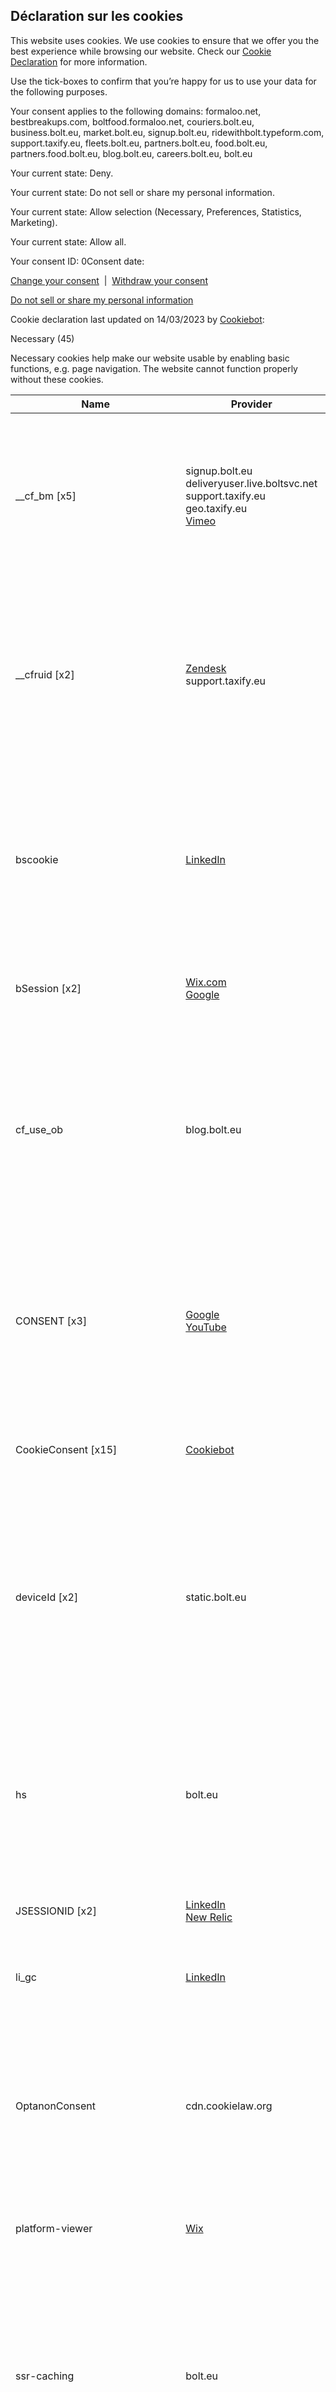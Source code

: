 Déclaration sur les cookies
---------------------------

This website uses cookies. We use cookies to ensure that we offer you the best experience while browsing our website. Check our [Cookie Declaration](https://bolt.eu/en/cookie-declaration/) for more information.

Use the tick-boxes to confirm that you’re happy for us to use your data for the following purposes.

Your consent applies to the following domains: formaloo.net, bestbreakups.com, boltfood.formaloo.net, couriers.bolt.eu, business.bolt.eu, market.bolt.eu, signup.bolt.eu, ridewithbolt.typeform.com, support.taxify.eu, fleets.bolt.eu, partners.bolt.eu, food.bolt.eu, partners.food.bolt.eu, blog.bolt.eu, careers.bolt.eu, bolt.eu

Your current state: Deny. 

Your current state: Do not sell or share my personal information. 

Your current state: Allow selection (Necessary, Preferences, Statistics, Marketing). 

Your current state: Allow all. 

Your consent ID: 0Consent date:

[Change your consent](#)  |  [Withdraw your consent](#)

[Do not sell or share my personal information](#)

  

Cookie declaration last updated on 14/03/2023 by [Cookiebot](https://www.cookiebot.com/ "Cookiebot"):

Necessary (45)

Necessary cookies help make our website usable by enabling basic functions, e.g. page navigation. The website cannot function properly without these cookies.

    
| Name | Provider | Purpose | Expiry | Type |
| --- | --- | --- | --- | --- |
| \_\_cf\_bm \[x5\] | signup.bolt.eu  <br>deliveryuser.live.boltsvc.net  <br>support.taxify.eu  <br>geo.taxify.eu  <br>[Vimeo](https://vimeo.com/features/video-privacy "Vimeo's privacy policy") | This cookie is used to distinguish between humans and bots. This is beneficial for the website, in order to make valid reports on the use of their website. | 1 day | HTTP Cookie |
| \_\_cfruid \[x2\] | [Zendesk](https://www.zendesk.com/company/customers-partners/privacy-policy/ "Zendesk's privacy policy")  <br>support.taxify.eu | This cookie is a part of the services provided by Cloudflare - Including load-balancing, deliverance of website content and serving DNS connection for website operators. | Session | HTTP Cookie |
| bscookie | [LinkedIn](https://www.linkedin.com/legal/privacy-policy "LinkedIn's privacy policy") | This cookie is used to identify the visitor through an application. This allows the visitor to login to a website through their LinkedIn application for example. | 1 year | HTTP Cookie |
| bSession \[x2\] | [Wix.com](http://parastorage.com/ "Wix.com's privacy policy")  <br>[Google](https://policies.google.com/privacy "Google's privacy policy") | Necessary for measuring and reporting of website performance. | 1 day | HTTP Cookie |
| cf\_use\_ob | blog.bolt.eu | Used to detect if the website is inaccessible, in case of maintenance of content updates - The cookie allows the website to present the visitor with a notice on the issue in question. | 1 day | HTTP Cookie |
| CONSENT \[x3\] | [Google](https://policies.google.com/privacy "Google's privacy policy")  <br>[YouTube](https://policies.google.com/privacy "YouTube's privacy policy") | Used to detect if the visitor has accepted the marketing category in the cookie banner. This cookie is necessary for GDPR-compliance of the website. | 2 years | HTTP Cookie |
| CookieConsent \[x15\] | [Cookiebot](https://www.cookiebot.com/goto/privacy-policy/ "Cookiebot's privacy policy") | Stores the user's cookie consent state for the current domain | 13428 days | HTTP Cookie |
| deviceId \[x2\] | static.bolt.eu | Identifies the logged in user. A unique session ID is linked to the user so that he/she is identified while navigating the website. The user is logged out when the cookie expires. | Persistent | HTML Local Storage |
| hs  | bolt.eu | Ensures visitor browsing-security by preventing cross-site request forgery. This cookie is essential for the security of the website and visitor. | Session | HTTP Cookie |
| JSESSIONID \[x2\] | [LinkedIn](https://www.linkedin.com/legal/privacy-policy "LinkedIn's privacy policy")  <br>[New Relic](https://newrelic.com/termsandconditions/services-notices "New Relic's privacy policy") | Preserves users states across page requests. | Session | HTTP Cookie |
| li\_gc | [LinkedIn](https://www.linkedin.com/legal/privacy-policy "LinkedIn's privacy policy") | Stores the user's cookie consent state for the current domain | 180 days | HTTP Cookie |
| OptanonConsent | cdn.cookielaw.org | Determines whether the visitor has accepted the cookie consent box. This ensures that the cookie consent box will not be presented again upon re-entry. | 1 year | HTTP Cookie |
| platform-viewer | [Wix](https://www.wix.com/about/privacy "Wix's privacy policy") | Preserves the visitor's session state across page requests. | Session | Pixel Tracker |
| ssr-caching | bolt.eu | This cookie is necessary for the cache function. A cache is used by the website to optimize the response time between the visitor and the website. The cache is usually stored on the visitor’s browser. | 1 day | HTTP Cookie |
| svSession | bolt.eu | This cookie is necessary for the login function on the website. | 400 days | HTTP Cookie |
| taxifyDriverPortal\_uuid | partners.bolt.eu | Pending | Persistent | HTML Local Storage |
| taxifyDriverPortal\_visitorId | partners.bolt.eu | Pending | Persistent | HTML Local Storage |
| taxifyFleetOwnerPortal\_username | fleets.bolt.eu | Pending | Persistent | HTML Local Storage |
| test\_cookie | [Google](https://policies.google.com/privacy "Google's privacy policy") | Used to check if the user's browser supports cookies. | 1 day | HTTP Cookie |
| XSRF-TOKEN | bolt.eu | Ensures visitor browsing-security by preventing cross-site request forgery. This cookie is essential for the security of the website and visitor. | Session | HTTP Cookie |
| ZD-suid | [Zendesk](https://www.zendesk.com/company/customers-partners/privacy-policy/ "Zendesk's privacy policy") | Unique id that identifies the user's session. | Persistent | HTML Local Storage |

Preferences (12)

Preference cookies enable our website to remember information that changes the way it behaves or looks, e.g. your preferred language or the region that you’re in.

    
| Name | Provider | Purpose | Expiry | Type |
| --- | --- | --- | --- | --- |
| @@scroll# | bolt.eu | Pending | Session | HTML Local Storage |
| \_bolt\_blog\_language | blog.bolt.eu | Pending | 1 day | HTTP Cookie |
| boltcityname | bolt.eu | Used internally to avoid sending duplicate requests in order to detect user's location once it's set | 1 day | HTTP Cookie |
| boltcountrycode | bolt.eu | Used internally to avoid sending duplicate requests in order to detect user's location once it's set | 1 day | HTTP Cookie |
| CookieConsentBulkSetting-# | [Cookiebot](https://www.cookiebot.com/goto/privacy-policy/ "Cookiebot's privacy policy") | Enables cookie consent across multiple websites | Persistent | HTML Local Storage |
| iso\_code | static.tildacdn.com | Used by tilda for identification of the User without taking additional measures. | Persistent | HTML Local Storage |
| lang | [LinkedIn](https://www.linkedin.com/legal/privacy-policy "LinkedIn's privacy policy") | Necessary for maintaining language-settings across subpages on the website. | Session | HTTP Cookie |
| li\_alerts | [LinkedIn](https://www.linkedin.com/legal/privacy-policy "LinkedIn's privacy policy") | Used to determine when and where certain pop-ups on the website should be presented for the user and remember whether the user has closed these, to keep them from showing multiple times. | 1 year | HTTP Cookie |
| lidc | [LinkedIn](https://www.linkedin.com/legal/privacy-policy "LinkedIn's privacy policy") | Registers which server-cluster is serving the visitor. This is used in context with load balancing, in order to optimize user experience. | 1 day | HTTP Cookie |
| taxifyDriverPortal\_locale | partners.bolt.eu | Pending | Persistent | HTML Local Storage |
| taxifyFleetOwnerPortal\_locale | fleets.bolt.eu | Pending | Persistent | HTML Local Storage |
| ZD-store | [Zendesk](https://www.zendesk.com/company/customers-partners/privacy-policy/ "Zendesk's privacy policy") | Registers whether the self-service-assistant Zendesk Answer Bot has been displayed to the website user. | Persistent | HTML Local Storage |

Statistics (48)

Statistic cookies help us understand how you interact with our website by collecting and reporting information anonymously.

    
| Name | Provider | Purpose | Expiry | Type |
| --- | --- | --- | --- | --- |
| \_device\_id\_ | food.bolt.eu | Pending | Persistent | HTML Local Storage |
| \_ga \[x4\] | [Google](https://policies.google.com/privacy "Google's privacy policy")  <br>support.taxify.eu | Registers a unique ID that is used to generate statistical data on how the visitor uses the website. | 2 years | HTTP Cookie |
| \_ga\_# \[x4\] | [Google](https://policies.google.com/privacy "Google's privacy policy")  <br>support.taxify.eu | Used by Google Analytics to collect data on the number of times a user has visited the website as well as dates for the first and most recent visit. | 2 years | HTTP Cookie |
| \_gat \[x2\] | [Google](https://policies.google.com/privacy "Google's privacy policy")  <br>support.taxify.eu | Used by Google Analytics to throttle request rate | 1 day | HTTP Cookie |
| \_gid \[x3\] | [Google](https://policies.google.com/privacy "Google's privacy policy")  <br>support.taxify.eu | Registers a unique ID that is used to generate statistical data on how the visitor uses the website. | 1 day | HTTP Cookie |
| \_hjAbsoluteSessionInProgress | [Hotjar](https://www.hotjar.com/legal/policies/privacy/ "Hotjar's privacy policy") | This cookie is used to count how many times a website has been visited by different visitors - this is done by assigning the visitor an ID, so the visitor does not get registered twice. | 1 day | HTTP Cookie |
| \_hjFirstSeen | [Hotjar](https://www.hotjar.com/legal/policies/privacy/ "Hotjar's privacy policy") | This cookie is used to determine if the visitor has visited the website before, or if it is a new visitor on the website. | 1 day | HTTP Cookie |
| \_hjIncludedInPageviewSample \[x3\] | [Hotjar](https://www.hotjar.com/legal/policies/privacy/ "Hotjar's privacy policy") | Determines if the user's navigation should be registered in a certain statistical place holder. | 1 day | HTTP Cookie |
| \_hjIncludedInSessionSample\_# | [Hotjar](https://www.hotjar.com/legal/policies/privacy/ "Hotjar's privacy policy") | Collects statistics on the visitor's visits to the website, such as the number of visits, average time spent on the website and what pages have been read. | 1 day | HTTP Cookie |
| \_hjRecordingLastActivity | bolt.eu | Sets a unique ID for the session. This allows the website to obtain data on visitor behaviour for statistical purposes. | Session | HTML Local Storage |
| \_hjSession\_# | [Hotjar](https://www.hotjar.com/legal/policies/privacy/ "Hotjar's privacy policy") | Collects statistics on the visitor's visits to the website, such as the number of visits, average time spent on the website and what pages have been read. | 1 day | HTTP Cookie |
| \_hjSessionUser\_# | [Hotjar](https://www.hotjar.com/legal/policies/privacy/ "Hotjar's privacy policy") | Collects statistics on the visitor's visits to the website, such as the number of visits, average time spent on the website and what pages have been read. | 1 year | HTTP Cookie |
| \_hjTLDTest | [Hotjar](https://www.hotjar.com/legal/policies/privacy/ "Hotjar's privacy policy") | Registers statistical data on users' behaviour on the website. Used for internal analytics by the website operator. | Session | HTTP Cookie |
| \_tt\_enable\_cookie | [Tiktok](https://www.tiktok.com/legal/privacy-policy?lang=en "Tiktok's privacy policy") | Used by the social networking service, TikTok, for tracking the use of embedded services. | 1 year | HTTP Cookie |
| AnalyticsSyncHistory | [LinkedIn](https://www.linkedin.com/legal/privacy-policy "LinkedIn's privacy policy") | Used in connection with data-synchronization with third-party analysis service. | 30 days | HTTP Cookie |
| collect | [Google](https://policies.google.com/privacy "Google's privacy policy") | Used to send data to Google Analytics about the visitor's device and behavior. Tracks the visitor across devices and marketing channels. | Session | Pixel Tracker |
| events/1/# | [New Relic](https://newrelic.com/termsandconditions/services-notices "New Relic's privacy policy") | Used to monitor website performance for statistical purposes. | Session | Pixel Tracker |
| fedops.logger.defaultOverrides | [Wix.com](http://parastorage.com/ "Wix.com's privacy policy") | Registers statistical data on users' behaviour on the website. Used for internal analytics by the website operator. | 1 day | HTTP Cookie |
| fedops.logger.sessionId | [Wix.com](http://parastorage.com/ "Wix.com's privacy policy") | Registers statistical data on users' behaviour on the website. Used for internal analytics by the website operator. | Persistent | HTML Local Storage |
| hjViewportId | bolt.eu | Sets a unique ID for the session. This allows the website to obtain data on visitor behaviour for statistical purposes. | Session | HTML Local Storage |
| jserrors/1/# | [New Relic](https://newrelic.com/termsandconditions/services-notices "New Relic's privacy policy") | Pending | Session | Pixel Tracker |
| ln\_or | [Google](https://policies.google.com/privacy "Google's privacy policy") | Registers statistical data on users' behaviour on the website. Used for internal analytics by the website operator. | 1 day | HTTP Cookie |
| previousUrl \[x2\] | couriers.bolt.eu  <br>static.tildacdn.com | Sets a unique ID for the session. This allows the website to obtain data on visitor behaviour for statistical purposes. | 1 day | HTTP Cookie |
| survi::#::allvisitor | [Survicate](http://survicate.com/wp-content/uploads/2015/10/Polityka-prywatnosci-ENG-1.pdf "Survicate's privacy policy") | Pending | Persistent | HTML Local Storage |
| survi::#::statusrequestHandler | [Survicate](http://survicate.com/wp-content/uploads/2015/10/Polityka-prywatnosci-ENG-1.pdf "Survicate's privacy policy") | Pending | Persistent | HTML Local Storage |
| survi::#::visitInitialUrl | [Survicate](http://survicate.com/wp-content/uploads/2015/10/Polityka-prywatnosci-ENG-1.pdf "Survicate's privacy policy") | Pending | Session | HTML Local Storage |
| survi::#::visitReferrerUrl | [Survicate](http://survicate.com/wp-content/uploads/2015/10/Polityka-prywatnosci-ENG-1.pdf "Survicate's privacy policy") | Pending | Session | HTML Local Storage |
| survi::#::visitViews | [Survicate](http://survicate.com/wp-content/uploads/2015/10/Polityka-prywatnosci-ENG-1.pdf "Survicate's privacy policy") | Pending | Session | HTML Local Storage |
| tildasid \[x2\] | couriers.bolt.eu  <br>static.tildacdn.com | Registers a unique ID that is used to generate statistical data on how the visitor uses the website. | 1 day | HTTP Cookie |
| tildauid \[x2\] | couriers.bolt.eu  <br>static.tildacdn.com | Registers a unique ID that is used to generate statistical data on how the visitor uses the website. | 3 months | HTTP Cookie |
| visited \[x2\] | couriers.bolt.eu  <br>partners.food.bolt.eu | Unique user ID that recognizes the user on returning visits. | Session | HTML Local Storage |
| vuid | [Vimeo](https://vimeo.com/privacy "Vimeo's privacy policy") | Collects data on the user's visits to the website, such as which pages have been read. | 399 days | HTTP Cookie |
| ZD-buid | bolt.eu | Unique id that identifies the user on recurring visits. | Persistent | HTML Local Storage |

Marketing (58)

Marketing cookies are used to track visitors across our website. The intention is to display ads that are more relevant and engaging for each individual user.

    
| Name | Provider | Purpose | Expiry | Type |
| --- | --- | --- | --- | --- |
| \_\_ddg1\_ | partners.food.bolt.eu | Used to track visitors on multiple websites, in order to present relevant advertisement based on the visitor's preferences. | 1 year | HTTP Cookie |
| \_\_mpq\_#\_# \[x3\] | bolt.eu  <br>fleets.bolt.eu  <br>cdn.mxpnl.com | Collects data on user behaviour and interaction in order to optimize the website and make advertisement on the website more relevant. | Persistent | HTML Local Storage |
| \_fbp | [Meta Platforms, Inc.](https://www.facebook.com/policy.php/ " Meta Platforms, Inc.'s privacy policy") | Used by Facebook to deliver a series of advertisement products such as real time bidding from third party advertisers. | 3 months | HTTP Cookie |
| \_gaexp | www.googleoptimize.com | This cookie is used by Google Analytics to determine if the visitor is involved in their marketing experiments. | 29 days | HTTP Cookie |
| \_gcl\_au \[x3\] | [Google](https://policies.google.com/privacy "Google's privacy policy") | Used by Google AdSense for experimenting with advertisement efficiency across websites using their services. | 3 months | HTTP Cookie |
| \_hjRecordingEnabled | bolt.eu | This cookie is used to identify the visitor and optimize ad-relevance by collecting visitor data from multiple websites – this exchange of visitor data is normally provided by a third-party data-center or ad-exchange. | Session | HTML Local Storage |
| \_trackingplan\_initial | [Google](https://policies.google.com/privacy "Google's privacy policy") | Pending | Persistent | HTML Local Storage |
| \_trackingplan\_is\_sampled\_user | [Google](https://policies.google.com/privacy "Google's privacy policy") | Collects user data through quiz/survey-like content. This allows the website to promote relevant products or services. | Persistent | HTML Local Storage |
| \_trackingplan\_sample\_rate | [Google](https://policies.google.com/privacy "Google's privacy policy") | Collects user data through quiz/survey-like content. This allows the website to promote relevant products or services. | Persistent | HTML Local Storage |
| \_trackingplan\_sample\_rate\_ts | [Google](https://policies.google.com/privacy "Google's privacy policy") | Collects user data through quiz/survey-like content. This allows the website to promote relevant products or services. | Persistent | HTML Local Storage |
| \_ttp \[x2\] | [Tiktok](https://www.tiktok.com/legal/privacy-policy?lang=en "Tiktok's privacy policy") | Used by the social networking service, TikTok, for tracking the use of embedded services. | 1 year | HTTP Cookie |
| ads/ga-audiences | [Google](https://policies.google.com/privacy "Google's privacy policy") | Used by Google AdWords to re-engage visitors that are likely to convert to customers based on the visitor's online behaviour across websites. | Session | Pixel Tracker |
| bcookie | [LinkedIn](https://www.linkedin.com/legal/privacy-policy "LinkedIn's privacy policy") | Used by the social networking service, LinkedIn, for tracking the use of embedded services. | 1 year | HTTP Cookie |
| dismissedBanners | [Typeform](https://admin.typeform.com/to/dwk6gt/ "Typeform's privacy policy") | Collects user data through quiz/survey-like content. This allows the website to promote relevant products or services. | Persistent | HTML Local Storage |
| experiments-fingerprint | [Typeform](https://admin.typeform.com/to/dwk6gt/ "Typeform's privacy policy") | Collects user data through quiz/survey-like content. This allows the website to promote relevant products or services. | 6 months | HTTP Cookie |
| experiments-raw | [Typeform](https://admin.typeform.com/to/dwk6gt/ "Typeform's privacy policy") | Collects user data through quiz/survey-like content. This allows the website to promote relevant products or services. | 6 months | HTTP Cookie |
| IDE | [Google](https://policies.google.com/privacy "Google's privacy policy") | Used by Google DoubleClick to register and report the website user's actions after viewing or clicking one of the advertiser's ads with the purpose of measuring the efficacy of an ad and to present targeted ads to the user. | 1 year | HTTP Cookie |
| mp\_#\_mixpanel \[x4\] | business.bolt.eu  <br>fleets.bolt.eu  <br>cdn.mxpnl.com | Pending | 1 year | HTTP Cookie |
| NID | [Google](https://policies.google.com/privacy "Google's privacy policy") | Registers a unique ID that identifies a returning user's device. The ID is used for targeted ads. | 6 months | HTTP Cookie |
| pagead/1p-conversion/# | [Google](https://policies.google.com/privacy "Google's privacy policy") | Collects data on visitor behaviour from multiple websites, in order to present more relevant advertisement - This also allows the website to limit the number of times that they are shown the same advertisement. | Session | Pixel Tracker |
| pagead/1p-user-list/# | [Google](https://policies.google.com/privacy "Google's privacy policy") | Tracks if the user has shown interest in specific products or events across multiple websites and detects how the user navigates between sites. This is used for measurement of advertisement efforts and facilitates payment of referral-fees between websites. | Session | Pixel Tracker |
| pagead/landing \[x3\] | [Google](https://policies.google.com/privacy "Google's privacy policy") | Collects data on visitor behaviour from multiple websites, in order to present more relevant advertisement - This also allows the website to limit the number of times that they are shown the same advertisement. | Session | Pixel Tracker |
| pagead/viewthroughconversion/699781999 | [Google](https://policies.google.com/privacy "Google's privacy policy") | Pending | Session | Pixel Tracker |
| sessionInitiated | [Google](https://policies.google.com/privacy "Google's privacy policy") | Collects user data through quiz/survey-like content. This allows the website to promote relevant products or services. | Session | HTML Local Storage |
| sp\_landing | [Spotify](https://www.spotify.com/uk/legal/privacy-policy/ "Spotify's privacy policy") | Used to implement audio-content from Spotify on the website. Can also be used to register user interaction and preferences in context with audio-content - This can serve statistics and marketing purposes. | 1 day | HTTP Cookie |
| sp\_t | [Spotify](https://www.spotify.com/uk/legal/privacy-policy/ "Spotify's privacy policy") | Used to implement audio-content from Spotify on the website. Can also be used to register user interaction and preferences in context with audio-content - This can serve statistics and marketing purposes. | 1 year | HTTP Cookie |
| tt\_appInfo \[x2\] | [Tiktok](https://www.tiktok.com/legal/privacy-policy?lang=en "Tiktok's privacy policy") | Used by the social networking service, TikTok, for tracking the use of embedded services. | Session | HTML Local Storage |
| tt\_pageId \[x2\] | [Tiktok](https://www.tiktok.com/legal/privacy-policy?lang=en "Tiktok's privacy policy") | Used by the social networking service, TikTok, for tracking the use of embedded services. | Session | HTML Local Storage |
| tt\_pixel\_session\_index \[x2\] | [Tiktok](https://www.tiktok.com/legal/privacy-policy?lang=en "Tiktok's privacy policy") | Used by the social networking service, TikTok, for tracking the use of embedded services. | Session | HTML Local Storage |
| tt\_sessionId \[x2\] | [Tiktok](https://www.tiktok.com/legal/privacy-policy?lang=en "Tiktok's privacy policy") | Used by the social networking service, TikTok, for tracking the use of embedded services. | Session | HTML Local Storage |
| UserMatchHistory | [LinkedIn](https://www.linkedin.com/legal/privacy-policy "LinkedIn's privacy policy") | Ensures visitor browsing-security by preventing cross-site request forgery. This cookie is essential for the security of the website and visitor. | 30 days | HTTP Cookie |
| VISITOR\_INFO1\_LIVE | [YouTube](https://policies.google.com/privacy "YouTube's privacy policy") | Tries to estimate the users' bandwidth on pages with integrated YouTube videos. | 179 days | HTTP Cookie |
| YSC | [YouTube](https://policies.google.com/privacy "YouTube's privacy policy") | Registers a unique ID to keep statistics of what videos from YouTube the user has seen. | Session | HTTP Cookie |
| yt.innertube::nextId | [YouTube](https://policies.google.com/privacy "YouTube's privacy policy") | Registers a unique ID to keep statistics of what videos from YouTube the user has seen. | Persistent | HTML Local Storage |
| yt.innertube::requests | [YouTube](https://policies.google.com/privacy "YouTube's privacy policy") | Registers a unique ID to keep statistics of what videos from YouTube the user has seen. | Persistent | HTML Local Storage |
| ytidb::LAST\_RESULT\_ENTRY\_KEY \[x2\] | [YouTube](https://policies.google.com/privacy "YouTube's privacy policy") | Stores the user's video player preferences using embedded YouTube video | Persistent | HTML Local Storage |
| yt-remote-cast-available | [YouTube](https://policies.google.com/privacy "YouTube's privacy policy") | Stores the user's video player preferences using embedded YouTube video | Session | HTML Local Storage |
| yt-remote-cast-installed | [YouTube](https://policies.google.com/privacy "YouTube's privacy policy") | Stores the user's video player preferences using embedded YouTube video | Session | HTML Local Storage |
| yt-remote-connected-devices | [YouTube](https://policies.google.com/privacy "YouTube's privacy policy") | Stores the user's video player preferences using embedded YouTube video | Persistent | HTML Local Storage |
| yt-remote-device-id | [YouTube](https://policies.google.com/privacy "YouTube's privacy policy") | Stores the user's video player preferences using embedded YouTube video | Persistent | HTML Local Storage |
| yt-remote-fast-check-period | [YouTube](https://policies.google.com/privacy "YouTube's privacy policy") | Stores the user's video player preferences using embedded YouTube video | Session | HTML Local Storage |
| yt-remote-session-app | [YouTube](https://policies.google.com/privacy "YouTube's privacy policy") | Stores the user's video player preferences using embedded YouTube video | Session | HTML Local Storage |
| yt-remote-session-name | [YouTube](https://policies.google.com/privacy "YouTube's privacy policy") | Stores the user's video player preferences using embedded YouTube video | Session | HTML Local Storage |